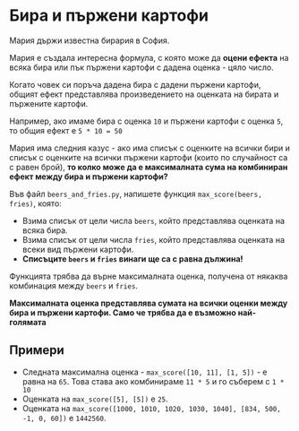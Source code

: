 # Бира и пържени картофи

Мария държи известна бирария в София.

Мария е създала интересна формула, с която може да **оцени ефекта** на всяка бира или пък пържени картофи с дадена оценка - цяло число.

Когато човек си поръча дадена бира с дадени пържени картофи, общият ефект представлява произведението на оценката на бирата и пържените картофи.

Например, ако имаме бира с оценка `10` и пържени картофи с оценка `5`, то общия ефект е `5 * 10 = 50`

Мария има следния казус - ако има списък с оценките на всички бири и списък с оценките на всички пържени картофи (които по случайност са с равен брой), **то колко може да е максималната сума на комбиниран ефект между бира и пържени картофи?**

Във файл `beers_and_fries.py`, напишете функция `max_score(beers, fries)`, която:

* Взима списък от цели числа `beers`, който представлява оценката на всяка бира.
* Взима списък от цели числа `fries`, който представлява оценката на всеки вид пържени картофи.
* **Списъците `beers` и `fries` винаги ще са с равна дължина!**


Функцията трябва да върне максималната оценка, получена от някаква комбинация между `beers` и `fries`.

**Максималната оценка представлява сумата на всички оценки между бира и пържени картофи. Само че трябва да е възможно най-голямата**

## Примери

* Следната максимална оценка - `max_score([10, 11], [1, 5])` - e равна на `65`. Това става ако комбинираме `11 * 5` и го съберем с `1 * 10`
* Оценката на `max_score([5], [5])` e `25`.
* Оценката на `max_score([1000, 1010, 1020, 1030, 1040], [834, 500, -1, 0, 60])` e `1442560`.